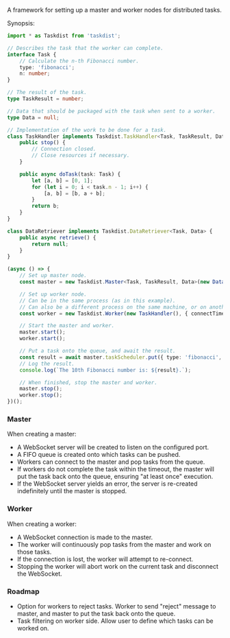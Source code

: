 A framework for setting up a master and worker nodes for distributed tasks.

Synopsis:

```typescript
import * as Taskdist from 'taskdist';

// Describes the task that the worker can complete.
interface Task {
    // Calculate the n-th Fibonacci number.
    type: 'fibonacci';
    n: number;
}

// The result of the task.
type TaskResult = number;

// Data that should be packaged with the task when sent to a worker.
type Data = null;

// Implementation of the work to be done for a task.
class TaskHandler implements Taskdist.TaskHandler<Task, TaskResult, Data> {
    public stop() {
        // Connection closed.
        // Close resources if necessary.
    }

    public async doTask(task: Task) {
        let [a, b] = [0, 1];
        for (let i = 0; i < task.n - 1; i++) {
            [a, b] = [b, a + b];
        }
        return b;
    }
}

class DataRetriever implements Taskdist.DataRetriever<Task, Data> {
    public async retrieve() {
        return null;
    }
}

(async () => {
    // Set up master node.
    const master = new Taskdist.Master<Task, TaskResult, Data>(new DataRetriever(), { listenTimeout: 5000, port: 9000, socketTimeout: 5000, taskTimeout: 30000 });

    // Set up worker node.
    // Can be in the same process (as in this example).
    // Can also be a different process on the same machine, or on another machine altogether.
    const worker = new Taskdist.Worker(new TaskHandler(), { connectTimeout: 5000, masterHost: 'localhost', masterPort: 9000, protocol: 'ws' });

    // Start the master and worker.
    master.start();
    worker.start();

    // Put a task onto the queue, and await the result.
    const result = await master.taskScheduler.put({ type: 'fibonacci', n: 10 });
    // Log the result.
    console.log(`The 10th Fibonacci number is: ${result}.`);

    // When finished, stop the master and worker.
    master.stop();
    worker.stop();
})();
```

### Master

When creating a master:

* A WebSocket server will be created to listen on the configured port.
* A FIFO queue is created onto which tasks can be pushed.
* Workers can connect to the master and pop tasks from the queue.
* If workers do not complete the task within the timeout, the master will put the task back onto the queue, ensuring "at least once" execution.
* If the WebSocket server yields an error, the server is re-created indefinitely until the master is stopped.

### Worker

When creating a worker:

* A WebSocket connection is made to the master.
* The worker will continuously pop tasks from the master and work on those tasks.
* If the connection is lost, the worker will attempt to re-connect.
* Stopping the worker will abort work on the current task and disconnect the WebSocket.

### Roadmap

* Option for workers to reject tasks. Worker to send "reject" message to master, and master to put the task back onto the queue.
* Task filtering on worker side. Allow user to define which tasks can be worked on.
